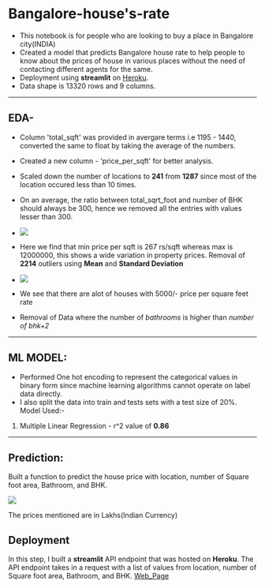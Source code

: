 # Bangalore-house's-rate

- This notebook is for people who are looking to buy a place in Bangalore city(INDIA)
- Created a model that predicts Bangalore house rate to help people to know about the prices of house in various places without the need of contacting different agents for the same. 
- Deployment using **streamlit** on [Heroku](https://bangalore-house-price.herokuapp.com/).
- Data shape is 13320 rows and 9 columns.
---
## EDA-
- Column 'total_sqft' was provided in avergare terms i.e 1195 - 1440, converted the same to float by taking the average of the numbers.
- Created a new column - 'price_per_sqft' for better analysis.
- Scaled down the number of locations to **241** from **1287** since most of the location occured less than 10 times.
- On an average, the ratio between total_sqrt_foot and number of BHK should always be 300, hence we removed all the entries with values lesser than 300.

- ![](/Images/p1.png)

- Here we find that min price per sqft is 267 rs/sqft whereas max is 12000000, this shows a wide variation in property prices. Removal of **2214** outliers using **Mean** and **Standard Deviation**

- ![](/Images/download%20(4).png)

- We see that there are alot of houses with 5000/- price per square feet rate
- Removal of Data where the number of *bathrooms* is higher than *number of bhk+2*
---
## ML MODEL:
- Performed One hot encoding to represent the categorical values in binary form since machine learning algorithms cannot operate on label data directly.
-  I also split the data into train and tests sets with a test size of 20%.
Model Used:- 
1. Multiple Linear Regression - r^2 value of **0.86**
---
## Prediction:
Built a function to predict the house price with location, number of Square foot area, Bathroom, and BHK.

![](/Images/Pre1.png)

The prices mentioned are in Lakhs(Indian Currency)

## Deployment
In this step, I built a **streamlit** API endpoint that was hosted on **Heroku**. The API endpoint takes in a request with a list of values from location, number of Square foot area, Bathroom, and BHK.
[Web_Page](https://bangalore-house-price.herokuapp.com/)





